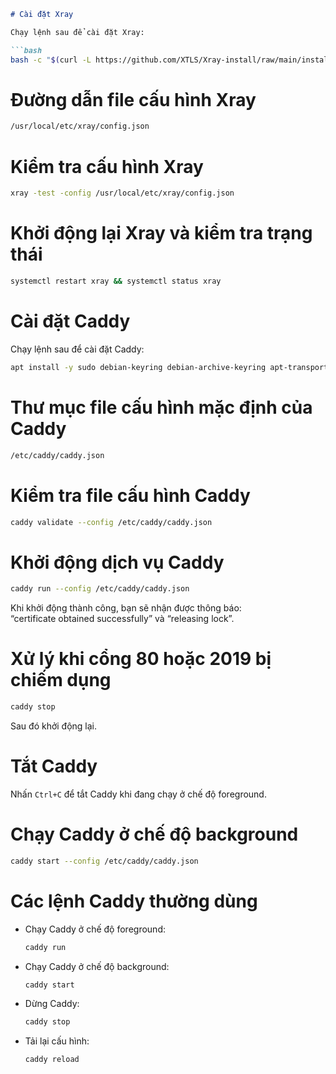 ```markdown
# Cài đặt Xray

Chạy lệnh sau để cài đặt Xray:

```bash
bash -c "$(curl -L https://github.com/XTLS/Xray-install/raw/main/install-release.sh)" @ install -u root
```

# Đường dẫn file cấu hình Xray

```bash
/usr/local/etc/xray/config.json
```

# Kiểm tra cấu hình Xray

```bash
xray -test -config /usr/local/etc/xray/config.json
```

# Khởi động lại Xray và kiểm tra trạng thái

```bash
systemctl restart xray && systemctl status xray
```

# Cài đặt Caddy

Chạy lệnh sau để cài đặt Caddy:

```bash
apt install -y sudo debian-keyring debian-archive-keyring apt-transport-https curl && curl -1sLf 'https://dl.cloudsmith.io/public/caddy/stable/gpg.key' | sudo gpg --dearmor -o /usr/share/keyrings/caddy-stable-archive-keyring.gpg && curl -1sLf 'https://dl.cloudsmith.io/public/caddy/stable/debian.deb.txt' | tee /etc/apt/sources.list.d/caddy-stable.list && apt update && apt install caddy
```

# Thư mục file cấu hình mặc định của Caddy

```bash
/etc/caddy/caddy.json
```

# Kiểm tra file cấu hình Caddy

```bash
caddy validate --config /etc/caddy/caddy.json
```

# Khởi động dịch vụ Caddy

```bash
caddy run --config /etc/caddy/caddy.json
```

Khi khởi động thành công, bạn sẽ nhận được thông báo:  
“certificate obtained successfully” và “releasing lock”.

# Xử lý khi cổng 80 hoặc 2019 bị chiếm dụng

```bash
caddy stop
```

Sau đó khởi động lại.

# Tắt Caddy

Nhấn `Ctrl+C` để tắt Caddy khi đang chạy ở chế độ foreground.

# Chạy Caddy ở chế độ background

```bash
caddy start --config /etc/caddy/caddy.json
```

# Các lệnh Caddy thường dùng

- Chạy Caddy ở chế độ foreground:  
  ```bash
  caddy run
  ```

- Chạy Caddy ở chế độ background:  
  ```bash
  caddy start
  ```

- Dừng Caddy:  
  ```bash
  caddy stop
  ```

- Tải lại cấu hình:  
  ```bash
  caddy reload
  ```
```
